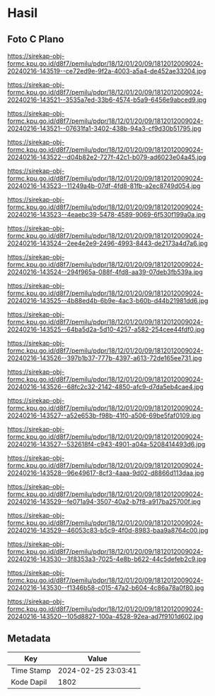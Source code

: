 # Hasil

## Foto C Plano

https://sirekap-obj-formc.kpu.go.id/d8f7/pemilu/pdpr/18/12/01/20/09/1812012009024-20240216-143519--ce72ed9e-9f2a-4003-a5a4-de452ae33204.jpg

https://sirekap-obj-formc.kpu.go.id/d8f7/pemilu/pdpr/18/12/01/20/09/1812012009024-20240216-143521--3535a7ed-33b6-4574-b5a9-6456e9abced9.jpg

https://sirekap-obj-formc.kpu.go.id/d8f7/pemilu/pdpr/18/12/01/20/09/1812012009024-20240216-143521--07631fa1-3402-438b-94a3-cf9d30b51795.jpg

https://sirekap-obj-formc.kpu.go.id/d8f7/pemilu/pdpr/18/12/01/20/09/1812012009024-20240216-143522--d04b82e2-727f-42c1-b079-ad6023e04a45.jpg

https://sirekap-obj-formc.kpu.go.id/d8f7/pemilu/pdpr/18/12/01/20/09/1812012009024-20240216-143523--11249a4b-07df-4fd8-81fb-a2ec8749d054.jpg

https://sirekap-obj-formc.kpu.go.id/d8f7/pemilu/pdpr/18/12/01/20/09/1812012009024-20240216-143523--4eaebc39-5478-4589-9069-6f530f199a0a.jpg

https://sirekap-obj-formc.kpu.go.id/d8f7/pemilu/pdpr/18/12/01/20/09/1812012009024-20240216-143524--2ee4e2e9-2496-4993-8443-de2173a4d7a6.jpg

https://sirekap-obj-formc.kpu.go.id/d8f7/pemilu/pdpr/18/12/01/20/09/1812012009024-20240216-143524--294f965a-088f-4fd8-aa39-07deb3fb539a.jpg

https://sirekap-obj-formc.kpu.go.id/d8f7/pemilu/pdpr/18/12/01/20/09/1812012009024-20240216-143525--4b88ed4b-6b9e-4ac3-b60b-d44b21981dd6.jpg

https://sirekap-obj-formc.kpu.go.id/d8f7/pemilu/pdpr/18/12/01/20/09/1812012009024-20240216-143525--64ba5d2a-5d10-4257-a582-254cee44fdf0.jpg

https://sirekap-obj-formc.kpu.go.id/d8f7/pemilu/pdpr/18/12/01/20/09/1812012009024-20240216-143526--397b1b37-777b-4397-a613-72de165ee731.jpg

https://sirekap-obj-formc.kpu.go.id/d8f7/pemilu/pdpr/18/12/01/20/09/1812012009024-20240216-143526--68fc2c32-2142-4850-afc9-d7da5eb4cae4.jpg

https://sirekap-obj-formc.kpu.go.id/d8f7/pemilu/pdpr/18/12/01/20/09/1812012009024-20240216-143527--a52e653b-f98b-41f0-a506-69be5faf0109.jpg

https://sirekap-obj-formc.kpu.go.id/d8f7/pemilu/pdpr/18/12/01/20/09/1812012009024-20240216-143527--532618f4-c943-4901-a04a-5208414493d6.jpg

https://sirekap-obj-formc.kpu.go.id/d8f7/pemilu/pdpr/18/12/01/20/09/1812012009024-20240216-143528--96e49617-8cf3-4aaa-9d02-d8866d113daa.jpg

https://sirekap-obj-formc.kpu.go.id/d8f7/pemilu/pdpr/18/12/01/20/09/1812012009024-20240216-143529--fe071a94-3507-40a2-b7f8-a917ba25700f.jpg

https://sirekap-obj-formc.kpu.go.id/d8f7/pemilu/pdpr/18/12/01/20/09/1812012009024-20240216-143529--46053c83-b5c9-4f0d-8983-baa9a8764c00.jpg

https://sirekap-obj-formc.kpu.go.id/d8f7/pemilu/pdpr/18/12/01/20/09/1812012009024-20240216-143530--3f8353a3-7025-4e8b-b622-44c5defeb2c9.jpg

https://sirekap-obj-formc.kpu.go.id/d8f7/pemilu/pdpr/18/12/01/20/09/1812012009024-20240216-143530--f1346b58-c015-47a2-b604-4c86a78a0f80.jpg

https://sirekap-obj-formc.kpu.go.id/d8f7/pemilu/pdpr/18/12/01/20/09/1812012009024-20240216-143520--105d8827-100a-4528-92ea-ad7f9101d602.jpg


## Metadata

| Key        | Value               |
| ---------- | ------------------- |
| Time Stamp | 2024-02-25 23:03:41 |
| Kode Dapil | 1802                |



